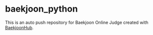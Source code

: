 # baekjoon_python
This is an auto push repository for Baekjoon Online Judge created with [BaekjoonHub](https://github.com/BaekjoonHub/BaekjoonHub).

